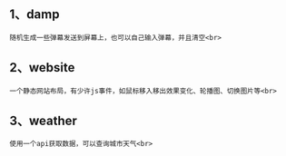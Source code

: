 1、damp<br>
---
    随机生成一些弹幕发送到屏幕上，也可以自己输入弹幕，并且清空<br>
2、website<br>
---
    一个静态网站布局，有少许js事件，如鼠标移入移出效果变化、轮播图、切换图片等<br>
3、weather<br>
---
    使用一个api获取数据，可以查询城市天气<br>
